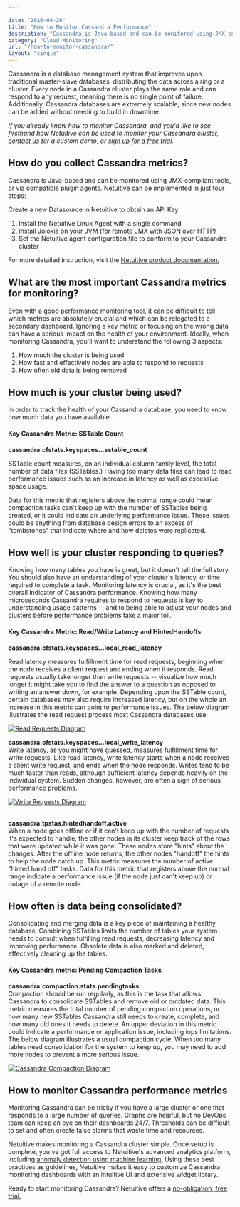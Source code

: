 ```yaml
---

date: "2016-04-26"
title: "How to Monitor Cassandra Performance"
description: "Cassandra is Java-based and can be monitored using JMX-compliant tools, or via compatible plugin agents. Netuitive can be implemented in just four steps."
category: "Cloud Monitoring"
url: "/how-to-monitor-cassandra/"
layout: "single"
---
```


Cassandra is a database management system that improves upon traditional master-slave databases, distributing the data across a ring or a cluster. Every node in a Cassandra cluster plays the same role and can respond to any request, meaning there is no single point of failure. Additionally, Cassandra databases are extremely scalable, since new nodes can be added without needing to build in downtime.

*If you already know how to monitor Cassandra, and you'd like to see firsthand how Netuitive can be used to monitor your Cassandra cluster, [contact us](https://www.metricly.com/contact) for a custom demo, or [sign up for a free trial](https://www.metricly.com/signup).*

How do you collect Cassandra metrics?
-------------------------------------

Cassandra is Java-based and can be monitored using JMX-compliant tools, or via compatible plugin agents. Netuitive can be implemented in just four steps:

Create a new Datasource in Netuitive to obtain an API Key

1.  Install the Netuitive Linux Agent with a single command
2.  Install Jolokia on your JVM (for remote JMX with JSON over HTTP)
3.  Set the Netuitive agent configuration file to conform to your Cassandra cluster

For more detailed instruction, visit the [Netuitive product documentation.](https://help.netuitive.com/Content/FrontMatter/frameless_home_page.htm)

What are the most important Cassandra metrics for monitoring?
-------------------------------------------------------------

Even with a good [performance monitoring tool](https://www.metricly.com/), it can be difficult to tell which metrics are absolutely crucial and which can be relegated to a secondary dashboard. Ignoring a key metric or focusing on the wrong data can have a serious impact on the health of your environment. Ideally, when monitoring Cassandra, you'll want to understand the following 3 aspects:

1.  How much the cluster is being used
2.  How fast and effectively nodes are able to respond to requests
3.  How often old data is being removed

How much is your cluster being used?
------------------------------------

In order to track the health of your Cassandra database, you need to know how much data you have available.

#### Key Cassandra Metric: SSTable Count

**cassandra.cfstats.keyspaces...sstable_count**

SSTable count measures, on an individual column family level, the total number of data files (SSTables.) Having too many data files can lead to read performance issues such as an increase in latency as well as excessive space usage.

Data for this metric that registers above the normal range could mean compaction tasks can't keep up with the number of SSTables being created, or it could indicate an underlying performance issue. These issues could be anything from database design errors to an excess of "tombstones" that indicate where and how deletes were replicated.

How well is your cluster responding to queries?
-----------------------------------------------

Knowing how many tables you have is great, but it doesn't tell the full story. You should also have an understanding of your cluster's latency, or time required to complete a task. Monitoring latency is crucial, as it's the best overall indicator of Cassandra performance. Knowing how many microseconds Cassandra requires to respond to requests is key to understanding usage patterns -- and to being able to adjust your nodes and clusters before performance problems take a major toll.

#### Key Cassandra Metric: Read/Write Latency and HintedHandoffs

**cassandra.cfstats.keyspaces...local_read_latency**

Read latency measures fulfillment time for read requests, beginning when the node receives a client request and ending when it responds. Read requests usually take longer than write requests -- visualize how much longer it might take you to find the answer to a question as opposed to writing an answer down, for example. Depending upon the SSTable count, certain databases may also require increased latency, but on the whole an increase in this metric can point to performance issues. The below diagram illustrates the read request process most Cassandra databases use:

[![Read Requests Diagram](https://www.metricly.com/wp-content/uploads/2016/05/ReadRequests-Diagram.png)](https://www.metricly.com/wp-content/uploads/2016/05/ReadRequests-Diagram.png)

**cassandra.cfstats.keyspaces...local_write_latency**\
Write latency, as you might have guessed, measures fulfillment time for write requests. Like read latency, write latency starts when a node receives a client write request, and ends when the node responds. Writes tend to be much faster than reads, although sufficient latency depends heavily on the individual system. Sudden changes, however, are often a sign of serious performance problems.

[![Write Requests Diagram](https://www.metricly.com/wp-content/uploads/2016/05/WriteRequestsDiagram.png)](https://www.metricly.com/wp-content/uploads/2016/05/WriteRequestsDiagram.png)

**\
cassandra.tpstas.hintedhandoff.active**\
When a node goes offline or if it can't keep up with the number of requests it's expected to handle, the other nodes in its cluster keep track of the rows that were updated while it was gone. These nodes store "hints" about the changes. After the offline node returns, the other nodes "handoff" the hints to help the node catch up. This metric measures the number of active "hinted hand off" tasks. Data for this metric that registers above the normal range indicate a performance issue (if the node just can't keep up) or outage of a remote node.

How often is data being consolidated?
-------------------------------------

Consolidating and merging data is a key piece of maintaining a healthy database. Combining SSTables limits the number of tables your system needs to consult when fulfilling read requests, decreasing latency and improving performance. Obsolete data is also marked and deleted, effectively cleaning up the tables.

#### Key Cassandra metric: Pending Compaction Tasks

**cassandra.compaction.stats.pendingtasks**\
Compaction should be run regularly, as this is the task that allows Cassandra to consolidate SSTables and remove old or outdated data. This metric measures the total number of pending compaction operations, or how many new SSTables Cassandra still needs to create, complete, and how many old ones it needs to delete. An upper deviation in this metric could indicate a performance or application issue, including iops limitations. The below diagram illustrates a usual compaction cycle. When too many tables need consolidation for the system to keep up, you may need to add more nodes to prevent a more serious issue.

[![Cassandra Compaction Diagram](https://www.metricly.com/wp-content/uploads/2016/05/Cassandra-Compaction-Diagram.png)](https://www.metricly.com/wp-content/uploads/2016/05/Cassandra-Compaction-Diagram.png)

How to monitor Cassandra performance metrics
--------------------------------------------

Monitoring Cassandra can be tricky if you have a large cluster or one that responds to a large number of queries. Graphs are helpful, but no DevOps team can keep an eye on their dashboards 24/7. Thresholds can be difficult to set and often create false alarms that waste time and resources.

Netuitive makes monitoring a Cassandra cluster simple. Once setup is complete, you've got full access to Netuitive's advanced analytics platform, including [anomaly detection using machine learning.](https://www.metricly.com/how-to-leverage-machine-learning-for-proactive-monitoring-alerts) Using these best practices as guidelines, Netuitive makes it easy to customize Cassandra monitoring dashboards with an intuitive UI and extensive widget library.

Ready to start monitoring Cassandra? Netuitive offers a [no-obligation, free trial.](https://www.metricly.com/signup)
